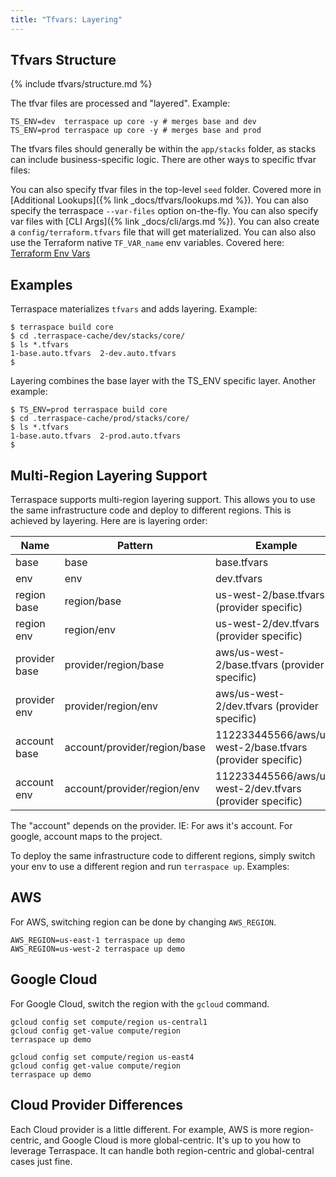 ```yaml
---
title: "Tfvars: Layering"
---
```


## Tfvars Structure

{% include tfvars/structure.md %}

The tfvar files are processed and "layered".  Example:

    TS_ENV=dev  terraspace up core -y # merges base and dev
    TS_ENV=prod terraspace up core -y # merges base and prod

The tfvars files should generally be within the `app/stacks` folder, as stacks can include business-specific logic.  There are other ways to specific tfvar files:

You can also specify tfvar files in the top-level `seed` folder. Covered more in [Additional Lookups]({% link _docs/tfvars/lookups.md %}).
You can also specify the terraspace `--var-files` option on-the-fly.
You can also specify var files with [CLI Args]({% link _docs/cli/args.md %}).
You can also create a `config/terraform.tfvars` file that will get materialized.
You can also also use the Terraform native `TF_VAR_name` env variables. Covered here: [Terraform Env Vars](https://www.terraform.io/docs/commands/environment-variables.html)

## Examples

Terraspace materializes `tfvars` and adds layering. Example:

    $ terraspace build core
    $ cd .terraspace-cache/dev/stacks/core/
    $ ls *.tfvars
    1-base.auto.tfvars  2-dev.auto.tfvars
    $

Layering combines the base layer with the TS_ENV specific layer. Another example:

    $ TS_ENV=prod terraspace build core
    $ cd .terraspace-cache/prod/stacks/core/
    $ ls *.tfvars
    1-base.auto.tfvars  2-prod.auto.tfvars
    $

## Multi-Region Layering Support

Terraspace supports multi-region layering support. This allows you to use the same infrastructure code and deploy to different regions. This is achieved by layering.  Here are is layering order:

Name          | Pattern                      | Example
--------------|------------------------------|---------------
base          | base                         | base.tfvars
env           | env                          | dev.tfvars
region base   | region/base                  | us-west-2/base.tfvars (provider specific)
region env    | region/env                   | us-west-2/dev.tfvars (provider specific)
provider base | provider/region/base         | aws/us-west-2/base.tfvars (provider specific)
provider env  | provider/region/env          | aws/us-west-2/dev.tfvars (provider specific)
account base  | account/provider/region/base | 112233445566/aws/us-west-2/base.tfvars (provider specific)
account env   | account/provider/region/env  | 112233445566/aws/us-west-2/dev.tfvars (provider specific)

The "account" depends on the provider. IE: For aws it's account. For google, account maps to the project.

To deploy the same infrastructure code to different regions, simply switch your env to use a different region and run `terraspace up`. Examples:

## AWS

For AWS, switching region can be done by changing `AWS_REGION`.

    AWS_REGION=us-east-1 terraspace up demo
    AWS_REGION=us-west-2 terraspace up demo

## Google Cloud

For Google Cloud, switch the region with the `gcloud` command.

    gcloud config set compute/region us-central1
    gcloud config get-value compute/region
    terraspace up demo

    gcloud config set compute/region us-east4
    gcloud config get-value compute/region
    terraspace up demo

## Cloud Provider Differences

Each Cloud provider is a little different. For example, AWS is more region-centric, and Google Cloud is more global-centric. It's up to you how to leverage Terraspace. It can handle both region-centric and global-central cases just fine.
